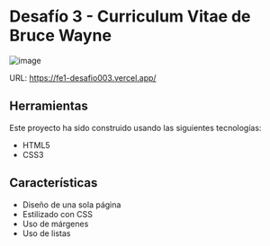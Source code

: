 # Desafío 3 - Curriculum Vitae de Bruce Wayne

![image](https://github.com/laurasmendozad/Front-End/assets/58611097/c1d41c89-b7bf-41d2-a5c7-744502747c43)

URL: https://fe1-desafio003.vercel.app/

## Herramientas

Este proyecto ha sido construido usando las siguientes tecnologías:

- HTML5
- CSS3

## Características

- Diseño de una sola página
- Estilizado con CSS
- Uso de márgenes
- Uso de listas
